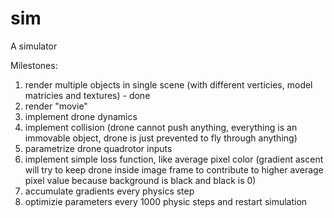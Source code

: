 # sim
A simulator

Milestones:
1. render multiple objects in single scene (with different verticies, model matricies and textures) - done
2. render "movie"
3. implement drone dynamics
4. implement collision (drone cannot push anything, everything is an immovable object, drone is just prevented to fly through anything)
5. parametrize drone quadrotor inputs
6. implement simple loss function, like average pixel color (gradient ascent will try to keep drone inside image frame to contribute to higher average pixel value because background is black and black is 0)
7. accumulate gradients every physics step
8. optimizie parameters every 1000 physic steps and restart simulation